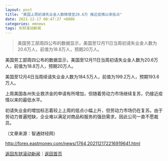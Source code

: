 ```yaml
---
layout: post
title: "美国上周初请失业金人数微增至20.6万 接近疫情以来低点"
date: 2021-12-17 08:47:27 +0800
categories: emnews
tags: 东财滚动新闻
---
```

> 美国劳工部周四公布的数据显示，美国至12月11日当周初请失业金人数为20.6万人，前值为18.8万人，预期20万人。

<p>美国劳工部周四公布的数据显示，美国至12月11日当周初请失业金人数为20.6万人，前值为18.8万人，预期20万人。</p><p>美国至12月4日当周续请失业金人数为184.5万人，前值为199.2万人，预期193.6万人。</p><p>上周美国各州失业救济金的申请有所增加，但随着劳动力市场继续复苏，仍接近疫情以来的最低水平。</p><p>初请失业金的增加标志着较上上周的低点小幅上升，但劳动力市场仍在复苏。由于劳动力普遍短缺，企业难以满足对商品和服务的强劲需求，因此公司一直不愿裁员。</p><p class="em_media">（文章来源：智通财经网）</p>

<http://forex.eastmoney.com/news/1764,202112172216919641.html>

[返回东财滚动新闻](//finews.withounder.com/emnews/)｜[返回首页](//finews.withounder.com/)